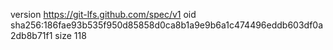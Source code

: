 version https://git-lfs.github.com/spec/v1
oid sha256:186fae93b535f950d85858d0ca8b1a9e9b6a1c474496eddb603df0a2db8b71f1
size 118
